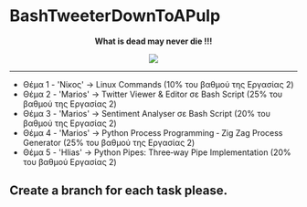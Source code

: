 # BashTweeterDownToAPulp

<p align="center">
 <b>What is dead may never die !!!</b>
</p>

<p align="center">
  <img src="https://user-images.githubusercontent.com/66788358/209719520-fe172908-9027-459e-9c61-8e394abce28e.jpg" />
</p>

---

- Θέμα 1 - 'Νίκος'        -> Linux Commands (10% του βαθμού της Εργασίας 2)
- Θέμα 2 - 'Marios'       -> Twitter Viewer & Editor σε Bash Script (25% του βαθμού της Εργασίας 2)
- Θέμα 3 - 'Marios'       -> Sentiment Analyser σε Bash Script (20% του βαθμού της Εργασίας 2)
- Θέμα 4 - 'Marios'       -> Python Process Programming ‐ Zig Zag Process Generator (25% του βαθμού της Εργασίας 2)
- Θέμα 5 - 'Hlias'         -> Python Pipes: Three‐way Pipe Implementation (20% του βαθμού Εργασίας 2)

<h2><b>Create a branch for each task please.</b></h2>
